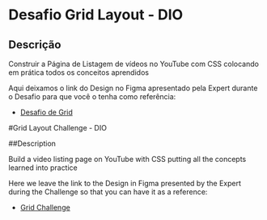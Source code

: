 # Desafio Grid Layout - DIO

## Descrição

Construir a Página de Listagem de vídeos no YouTube com CSS colocando em prática todos os conceitos aprendidos

Aqui deixamos o link do Design no Figma apresentado pela Expert durante o Desafio para que você o tenha como referência:

- [Desafio de Grid](https://www.figma.com/file/KknwioExyqKD3D2eSVFrcW/Desafio-Grid---DIO?node-id=0-1)


#Grid Layout Challenge - DIO

##Description

Build a video listing page on YouTube with CSS putting all the concepts learned into practice

Here we leave the link to the Design in Figma presented by the Expert during the Challenge so that you can have it as a reference:

- [Grid Challenge](https://www.figma.com/file/KknwioExyqKD3D2eSVFrcW/Desafio-Grid---DIO?node-id=0-1)

